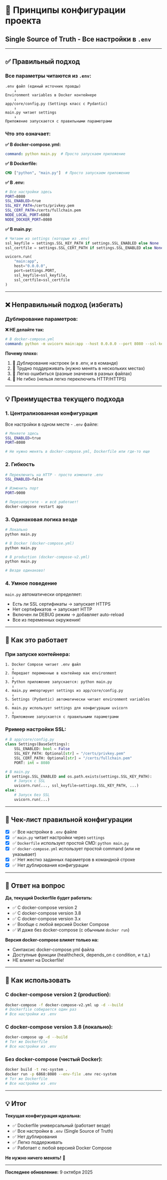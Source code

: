 # 🎯 Принципы конфигурации проекта

## Single Source of Truth - Все настройки в `.env`

---

## ✅ Правильный подход

### Все параметры читаются из `.env`:

```
.env файл (единый источник правды)
    ↓
Environment variables в Docker контейнере
    ↓
app/core/config.py (Settings класс с Pydantic)
    ↓
main.py читает settings
    ↓
Приложение запускается с правильными параметрами
```

### Что это означает:

**✅ В docker-compose.yml:**
```yaml
command: python main.py  # Просто запускаем приложение
```

**✅ В Dockerfile:**
```dockerfile
CMD ["python", "main.py"]  # Просто запускаем приложение
```

**✅ В .env:**
```bash
# Все настройки здесь
PORT=8080
SSL_ENABLED=true
SSL_KEY_PATH=/certs/privkey.pem
SSL_CERT_PATH=/certs/fullchain.pem
NODE_LOCAL_PORT=6868
NODE_DOCKER_PORT=8080
```

**✅ В main.py:**
```python
# Читаем из settings (которые из .env)
ssl_keyfile = settings.SSL_KEY_PATH if settings.SSL_ENABLED else None
ssl_certfile = settings.SSL_CERT_PATH if settings.SSL_ENABLED else None

uvicorn.run(
    "main:app",
    host="0.0.0.0",
    port=settings.PORT,
    ssl_keyfile=ssl_keyfile,
    ssl_certfile=ssl_certfile
)
```

---

## ❌ Неправильный подход (избегать)

### Дублирование параметров:

**❌ НЕ делайте так:**
```yaml
# В docker-compose.yml
command: python -m uvicorn main:app --host 0.0.0.0 --port 8080 --ssl-keyfile /certs/privkey.pem
```

**Почему плохо:**
1. 🔴 Дублирование настроек (и в .env, и в команде)
2. 🔴 Трудно поддерживать (нужно менять в нескольких местах)
3. 🔴 Легко ошибиться (разные значения в разных файлах)
4. 🔴 Не гибко (нельзя легко переключить HTTP/HTTPS)

---

## 💡 Преимущества текущего подхода

### 1. Централизованная конфигурация

Все настройки в одном месте - `.env` файле:
```bash
# Меняете здесь
SSL_ENABLED=true
PORT=8080

# Не нужно менять в docker-compose.yml, Dockerfile или где-то еще
```

### 2. Гибкость

```bash
# Переключить на HTTP - просто измените .env
SSL_ENABLED=false

# Изменить порт
PORT=9000

# Перезапустите - и всё работает!
docker-compose restart app
```

### 3. Одинаковая логика везде

```bash
# Локально
python main.py

# В Docker (docker-compose.yml)
python main.py

# В production (docker-compose-v2.yml)
python main.py

# Везде одинаково!
```

### 4. Умное поведение

`main.py` автоматически определяет:
- Есть ли SSL сертификаты → запускает HTTPS
- Нет сертификатов → запускает HTTP
- Включен ли DEBUG режим → добавляет auto-reload
- Все из переменных окружения!

---

## 🔄 Как это работает

### При запуске контейнера:

```
1. Docker Compose читает .env файл
   ↓
2. Передает переменные в контейнер как environment
   ↓
3. Python приложение запускается: python main.py
   ↓
4. main.py импортирует settings из app/core/config.py
   ↓
5. Settings (Pydantic) автоматически читает environment variables
   ↓
6. main.py использует settings для конфигурации uvicorn
   ↓
7. Приложение запускается с правильными параметрами
```

### Pример настройки SSL:

```python
# В app/core/config.py
class Settings(BaseSettings):
    SSL_ENABLED: bool = False
    SSL_KEY_PATH: Optional[str] = "/certs/privkey.pem"
    SSL_CERT_PATH: Optional[str] = "/certs/fullchain.pem"
    PORT: int = 8080

# В main.py
if settings.SSL_ENABLED and os.path.exists(settings.SSL_KEY_PATH):
    # Запуск с SSL
    uvicorn.run(..., ssl_keyfile=settings.SSL_KEY_PATH, ...)
else:
    # Запуск без SSL
    uvicorn.run(...)
```

---

## 📝 Чек-лист правильной конфигурации

- [x] ✅ Все настройки в `.env` файле
- [x] ✅ `main.py` читает настройки через `settings`
- [x] ✅ `Dockerfile` использует простой CMD: `python main.py`
- [x] ✅ `docker-compose.yml` использует простой command (или не указывает)
- [x] ✅ Нет жестко заданных параметров в командной строке
- [x] ✅ Нет дублирования конфигурации

---

## 🎯 Ответ на вопрос

**Да, текущий Dockerfile будет работать:**
- ✅ С docker-compose version 2
- ✅ С docker-compose version 3.8
- ✅ С docker-compose version 3.x
- ✅ Вообще с любой версией Docker Compose
- ✅ И даже без docker-compose (с обычным `docker run`)

**Версия docker-compose влияет только на:**
- Синтаксис docker-compose.yml файла
- Доступные функции (healthcheck, depends_on с condition, и т.д.)
- НЕ влияет на Dockerfile!

---

## 🚀 Как использовать

### С docker-compose version 2 (production):
```bash
docker-compose -f docker-compose-v2.yml up -d --build
# Dockerfile собирается один раз
# Все настройки из .env
```

### С docker-compose version 3.8 (локально):
```bash
docker-compose up -d --build
# Тот же Dockerfile
# Все настройки из .env
```

### Без docker-compose (чистый Docker):
```bash
docker build -t rec-system .
docker run -p 6868:8080 --env-file .env rec-system
# Тот же Dockerfile
# Все настройки из .env
```

---

## 💡 Итог

**Текущая конфигурация идеальна:**
- ✅ Dockerfile универсальный (работает везде)
- ✅ Все настройки в `.env` (Single Source of Truth)
- ✅ Нет дублирования
- ✅ Легко поддерживать
- ✅ Работает с любой версией Docker Compose

**Не нужно ничего менять!** 🎉

---

**Последнее обновление:** 9 октября 2025

